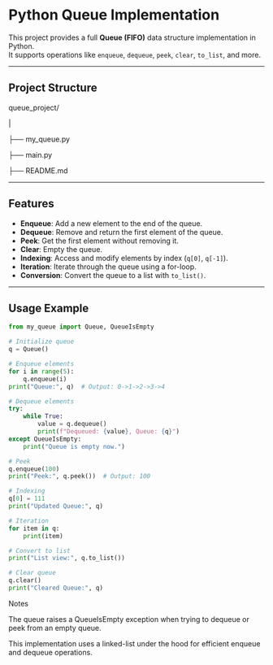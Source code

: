 # Python Queue Implementation

This project provides a full **Queue (FIFO)** data structure implementation in Python.  
It supports operations like `enqueue`, `dequeue`, `peek`, `clear`, `to_list`, and more.  

---

## Project Structure

queue_project/

|

├── my_queue.py

├── main.py

├── README.md


---

## Features

- **Enqueue**: Add a new element to the end of the queue.  
- **Dequeue**: Remove and return the first element of the queue.  
- **Peek**: Get the first element without removing it.  
- **Clear**: Empty the queue.  
- **Indexing**: Access and modify elements by index (`q[0]`, `q[-1]`).  
- **Iteration**: Iterate through the queue using a for-loop.  
- **Conversion**: Convert the queue to a list with `to_list()`.  

---

## Usage Example

```python
from my_queue import Queue, QueueIsEmpty

# Initialize queue
q = Queue()

# Enqueue elements
for i in range(5):
    q.enqueue(i)
print("Queue:", q)  # Output: 0->1->2->3->4

# Dequeue elements
try:
    while True:
        value = q.dequeue()
        print(f"Dequeued: {value}, Queue: {q}")
except QueueIsEmpty:
    print("Queue is empty now.")

# Peek
q.enqueue(100)
print("Peek:", q.peek())  # Output: 100

# Indexing
q[0] = 111
print("Updated Queue:", q)

# Iteration
for item in q:
    print(item)

# Convert to list
print("List view:", q.to_list())

# Clear queue
q.clear()
print("Cleared Queue:", q)
```
Notes

The queue raises a QueueIsEmpty exception when trying to dequeue or peek from an empty queue.

This implementation uses a linked-list under the hood for efficient enqueue and dequeue operations.
